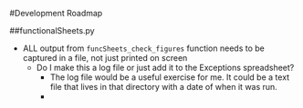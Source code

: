 #Development Roadmap

##functionalSheets.py
-  ALL output from `funcSheets_check_figures` function  needs to be captured in a file, not just printed on screen
    -  Do I make this a log file or just add it to the Exceptions spreadsheet?
        -  The log file would be a useful exercise for me. It could be a text file that lives in that directory with a date of when it was run.
        -  